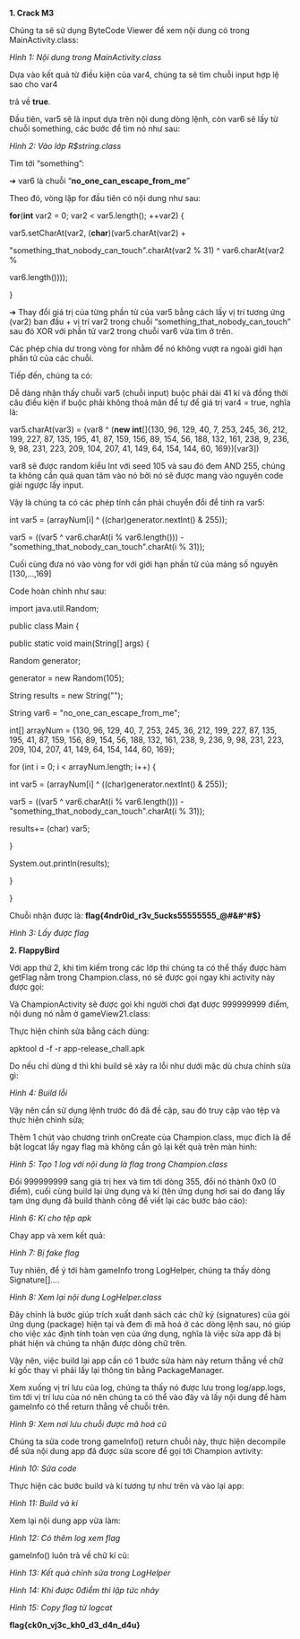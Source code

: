 ﻿**1. Crack M3**

Chúng ta sẽ sử dụng ByteCode Viewer để xem nội dung có trong MainActivity.class:

*Hình 1: Nội dung trong MainActivity.class*

Dựa vào kết quả từ điều kiện của var4, chúng ta sẽ tìm chuỗi input hợp lệ sao cho var4

trả về **true**.

Đầu tiên, var5 sẽ là input dựa trên nội dung dòng lệnh, còn var6 sẽ lấy từ chuỗi something, các bước để tìm nó như sau:


*Hình 2: Vào lớp R$string.class*

Tìm tới “something”:

➔ var6 là chuỗi “**no\_one\_can\_escape\_from\_me**”

Theo đó, vòng lặp for đầu tiên có nội dung như sau:

**for**(**int** var2 = 0; var2 < var5.length(); ++var2) {

var5.setCharAt(var2, (**char**)(var5.charAt(var2) +

"something\_that\_nobody\_can\_touch".charAt(var2 % 31) ^ var6.charAt(var2 %

var6.length())));

}

➔ Thay đổi giá trị của từng phần tử của var5 bằng cách lấy vị trí tương ứng (var2) ban đầu + vị trí var2 trong chuỗi “something\_that\_nobody\_can\_touch” sau đó XOR với phần tử var2 trong chuỗi var6 vừa tìm ở trên.

Các phép chia dư trong vòng for nhằm để nó không vượt ra ngoài giới hạn phần tử của các chuỗi.

Tiếp đến, chúng ta có:

Dễ dàng nhận thấy chuỗi var5 (chuỗi input) buộc phải dài 41 kí và đồng thời câu điều kiện if buộc phải không thoả mãn để tự để giá trị var4 = true, nghĩa là:

var5.charAt(var3) = (var8 ^ (**new int**[]{130, 96, 129, 40, 7, 253, 245, 36, 212, 199, 227, 87, 135, 195, 41, 87, 159, 156, 89, 154, 56, 188, 132, 161, 238, 9, 236, 9, 98, 231, 223, 209, 104, 207, 41, 149, 64, 154, 144, 60, 169})[var3])

var8 sẽ được random kiểu Int với seed 105 và sau đó đem AND 255, chúng ta không cần quá quan tâm vào nó bởi nó sẽ được mang vào nguyên code giải ngược lấy input.

Vậy là chúng ta có các phép tính cần phải chuyển đổi để tính ra var5:

int var5 = (arrayNum[i] ^ ((char)generator.nextInt() & 255));

var5 = ((var5 ^ var6.charAt(i % var6.length())) - "something\_that\_nobody\_can\_touch".charAt(i % 31));

Cuối cùng đưa nó vào vòng for với giới hạn phần tử của mảng số nguyên [130,…,169]

Code hoàn chỉnh như sau:

import java.util.Random;

public class Main {

public static void main(String[] args) {

Random generator;

generator = new Random(105);

String results = new String("");

String var6 = "no\_one\_can\_escape\_from\_me";

int[] arrayNum = {130, 96, 129, 40, 7, 253, 245, 36, 212, 199, 227, 87, 135, 195, 41, 87, 159, 156, 89, 154, 56, 188, 132, 161, 238, 9, 236, 9, 98, 231, 223, 209, 104, 207, 41, 149, 64, 154, 144, 60, 169};

for (int i = 0; i < arrayNum.length; i++) {

int var5 = (arrayNum[i] ^ ((char)generator.nextInt() & 255));

var5 = ((var5 ^ var6.charAt(i % var6.length())) - "something\_that\_nobody\_can\_touch".charAt(i % 31));

results+= (char) var5;

}

System.out.println(results);

}

}

Chuỗi nhận được là: **flag{4ndr0id\_r3v\_5ucks55555555\_@$\#\&\#$^#$}**



*Hình 3: Lấy được flag*

**2. FlappyBird**

Với app thứ 2, khi tìm kiếm trong các lớp thì chúng ta có thể thấy được hàm getFlag nằm trong Champion.class, nó sẽ được gọi ngay khi activity này được gọi:

Và ChampionActivity sẽ được gọi khi người chơi đạt được 999999999 điểm, nội dung nó nằm ở gameView$2$1.class:


Thực hiện chỉnh sửa bằng cách dùng:

apktool d -f -r app-release\_chall.apk

Do nếu chỉ dùng d thì khi build sẽ xảy ra lỗi như dưới mặc dù chưa chỉnh sửa gì:



*Hình 4: Build lỗi*

Vậy nên cần sử dụng lệnh trước đó đã đề cập, sau đó truy cập vào tệp và thực hiện chỉnh sửa;

Thêm 1 chút vào chương trình onCreate của Champion.class, mục đích là để bật logcat lấy ngay flag mà không cần gõ lại kết quả trên màn hình:

*Hình 5: Tạo 1 log với nội dung là flag trong Champion.class*

Đổi 999999999 sang giá trị hex và tìm tới dòng 355, đổi nó thành 0x0 (0 điểm), cuối cùng build lại ứng dụng và kí (tên ứng dụng hơi sai do đang lấy tạm ứng dụng đã build thành công để viết lại các bước báo cáo):


*Hình 6: Kí cho tệp apk*

Chạy app và xem kết quả:

*Hình 7: Bị fake flag*

Tuy nhiên, để ý tới hàm gameInfo trong LogHelper, chúng ta thấy dòng Signature[]….


*Hình 8: Xem lại nội dung LogHelper.class*

Đây chính là bước giúp trích xuất danh sách các chữ ký (signatures) của gói ứng dụng (package) hiện tại và đem đi mã hoá ở các dòng lệnh sau, nó giúp cho việc xác định tính toàn vẹn của ứng dụng, nghĩa là việc sửa app đã bị phát hiện và chúng ta nhận được dòng chữ trên.

Vậy nên, việc build lại app cần có 1 bước sửa hàm này return thẳng về chữ kí gốc thay vì phải lấy lại thông tin bằng PackageManager.

Xem xuống vị trí lưu của log, chúng ta thấy nó được lưu trong log/app.logs, tìm tới vị trí lưu của nó nên chúng ta có thể vào đây và lấy nội dung để hàm gameInfo có thể return thẳng về chuỗi trên.



*Hình 9: Xem nơi lưu chuỗi được mã hoá cũ*

Chúng ta sửa code trong gameInfo() return chuỗi này, thực hiện decompile để sửa nội dung app đã được sửa score để gọi tới Champion avtivity:



*Hình 10: Sửa code*

Thực hiện các bước build và kí tương tự như trên và vào lại app:



*Hình 11: Build và kí*

Xem lại nội dung app vừa làm:



*Hình 12: Có thêm log xem flag*

gameInfo() luôn trả về chữ kí cũ:

*Hình 13: Kết quả chỉnh sửa trong LogHelper*



*Hình 14: Khi được 0điểm thì lập tức nhảy*



*Hình 15: Copy flag từ logcat*

**flag{ck0n\_vj3c\_kh0\_d3\_d4n\_d4u}**


